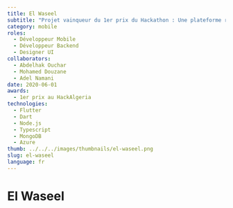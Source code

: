 ```yaml
---
title: El Waseel
subtitle: "Projet vainqueur du 1er prix du Hackathon : Une plateforme reliant les institutions locales, le gouvernement et les citoyens. Construit avec Flutter, Express.js, MongoDB et Azure NLP."
category: mobile
roles:
  - Développeur Mobile
  - Développeur Backend
  - Designer UI
collaborators:
  - Abdelhak Ouchar
  - Mohamed Douzane
  - Adel Namani
date: 2020-06-01
awards:
  - 1er prix au HackAlgeria
technologies: 
  - Flutter
  - Dart
  - Node.js
  - Typescript
  - MongoDB
  - Azure
thumb: ../../../images/thumbnails/el-waseel.png
slug: el-waseel
language: fr
---
```


# El Waseel